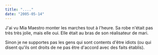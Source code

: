 ```yaml
---
title: "...."
date: "2005-05-14"
---
```


J'ai vu Mia Maestro monter les marches tout à l'heure. Sa robe n'était pas très très jolie, mais elle oui. Elle était au bras de son réalisateur de mari.

Sinon je ne supportes pas les gens qui sont contents d'être idiots (ou qui disent qu'ils ont droits de ne pas être d'accord avec des faits établis).
